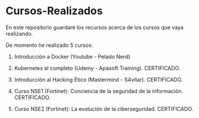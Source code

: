 # Cursos-Realizados

En este repositorio guardaré los recursos acerca de los cursos que vaya realizando.

De momento he realizado 5 cursos:

1. Introducción a Docker (Youtube - Pelado Nerd)

2. Kubernetes al completo (Udemy - Apasoft Training). CERTIFICADO.

3. Introducción al Hacking Ético (Mastermind - S4vitar). CERTIFICADO.

4. Curso NSE1 (Fortinet): Conciencia de la seguridad de la información. CERTIFICADO.

5. Curso NSE2 (Fortinet): La evolución de la ciberseguridad. CERTIFICADO.
